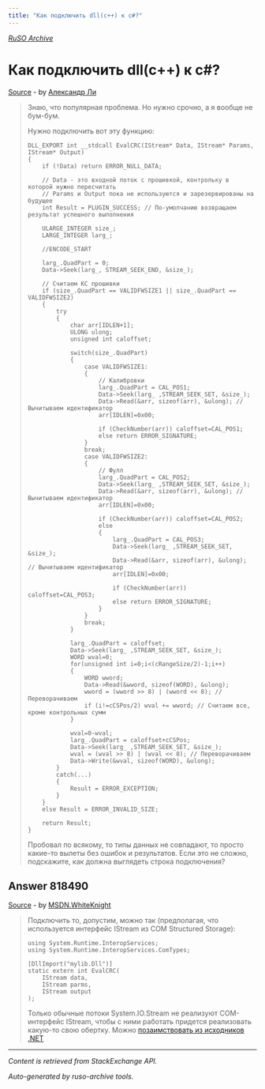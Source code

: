 ```yaml
---
title: "Как подключить dll(c++) к с#?"
---
```

<p><i><a href="https://github.com/MSDN-WhiteKnight/ruso-archive/">RuSO Archive</a></i></p>
<h1>Как подключить dll(c++) к с#?</h1>
<p><a href="https://ru.stackoverflow.com/questions/818413/%d0%9a%d0%b0%d0%ba-%d0%bf%d0%be%d0%b4%d0%ba%d0%bb%d1%8e%d1%87%d0%b8%d1%82%d1%8c-dllc-%d0%ba-%d1%81">Source</a> - by <a href="https://ru.stackoverflow.com/users/239394/%d0%90%d0%bb%d0%b5%d0%ba%d1%81%d0%b0%d0%bd%d0%b4%d1%80-%d0%9b%d0%b8">Александр Ли</a></p>
<blockquote>
<p>Знаю, что популярная проблема. Но нужно срочно, а я вообще не бум-бум.</p>

<p>Нужно подключить вот эту функцию:</p>

<pre><code>DLL_EXPORT int __stdcall EvalCRC(IStream* Data, IStream* Params, IStream* Output)
{
    if (!Data) return ERROR_NULL_DATA;

    // Data - это входной поток с прошивкой, контрольку в которой нужно пересчитать
    // Params и Output пока не используются и зарезервированы на будущее
    int Result = PLUGIN_SUCCESS; // По-умолчанию возвращаем результат успешного выполнения

    ULARGE_INTEGER size_;
    LARGE_INTEGER larg_;

    //ENCODE_START

    larg_.QuadPart = 0;
    Data-&gt;Seek(larg_, STREAM_SEEK_END, &amp;size_);

    // Считаем КС прошивки
    if (size_.QuadPart == VALIDFWSIZE1 || size_.QuadPart == VALIDFWSIZE2)
    {
        try
        {
            char arr[IDLEN+1];
            ULONG ulong;
            unsigned int caloffset;

            switch(size_.QuadPart)
            {
                case VALIDFWSIZE1:
                {
                    // Калибровки
                    larg_.QuadPart = CAL_POS1;
                    Data-&gt;Seek(larg_ ,STREAM_SEEK_SET, &amp;size_);
                    Data-&gt;Read(&amp;arr, sizeof(arr), &amp;ulong); // Вычитываем идентификатор
                    arr[IDLEN]=0x00;

                    if (CheckNumber(arr)) caloffset=CAL_POS1;
                    else return ERROR_SIGNATURE;
                }
                break;
                case VALIDFWSIZE2:
                {
                    // Фулл
                    larg_.QuadPart = CAL_POS2;
                    Data-&gt;Seek(larg_ ,STREAM_SEEK_SET, &amp;size_);
                    Data-&gt;Read(&amp;arr, sizeof(arr), &amp;ulong); // Вычитываем идентификатор
                    arr[IDLEN]=0x00;

                    if (CheckNumber(arr)) caloffset=CAL_POS2;
                    else
                    {
                        larg_.QuadPart = CAL_POS3;
                        Data-&gt;Seek(larg_ ,STREAM_SEEK_SET, &amp;size_);
                        Data-&gt;Read(&amp;arr, sizeof(arr), &amp;ulong); // Вычитываем идентификатор
                        arr[IDLEN]=0x00;

                        if (CheckNumber(arr)) caloffset=CAL_POS3;
                        else return ERROR_SIGNATURE;
                    }
                }
                break;
            }

            larg_.QuadPart = caloffset;
            Data-&gt;Seek(larg_ ,STREAM_SEEK_SET, &amp;size_);
            WORD wval=0;
            for(unsigned int i=0;i&lt;(cRangeSize/2)-1;i++)
            {
                WORD wword;
                Data-&gt;Read(&amp;wword, sizeof(WORD), &amp;ulong);
                wword = (wword &gt;&gt; 8) | (wword &lt;&lt; 8); // Переворачиваем
                if (i!=cCSPos/2) wval += wword; // Считаем все, кроме контрольных сумм
            }

            wval=0-wval;
            larg_.QuadPart = caloffset+cCSPos;
            Data-&gt;Seek(larg_ ,STREAM_SEEK_SET, &amp;size_);
            wval = (wval &gt;&gt; 8) | (wval &lt;&lt; 8); // Переворачиваем
            Data-&gt;Write(&amp;wval, sizeof(WORD), &amp;ulong);
        }
        catch(...)
        {
            Result = ERROR_EXCEPTION;
        }
    }
    else Result = ERROR_INVALID_SIZE;

    return Result;
}
</code></pre>

<p>Пробовал по всякому, то типы данных не совпадают, то просто какие-то вылеты без ошибок и результатов. 
Если это не сложно, подскажите, как должна выглядеть строка подключения?</p>

</blockquote>
<h2>Answer 818490</h2>
<p><a href="https://ru.stackoverflow.com/a/818490/">Source</a> - by <a href="https://ru.stackoverflow.com/users/240512/msdn-whiteknight">MSDN.WhiteKnight</a></p>
<blockquote>
<p>Подключить то, допустим,  можно так (предполагая, что используется интерфейс IStream из COM Structured Storage):</p>

<pre><code>using System.Runtime.InteropServices;
using System.Runtime.InteropServices.ComTypes;

[DllImport("mylib.Dll")]
static extern int EvalCRC(
    IStream data, 
    IStream parms, 
    IStream output
);
</code></pre>

<p>Только обычные потоки System.IO.Stream не реализуют COM-интерфейс IStream, чтобы с ними работать придется реализовать какую-то свою обертку. Можно <a href="https://referencesource.microsoft.com/#System.Windows.Forms/winforms/Managed/System/WinForms/UnsafeNativeMethods.cs,d4850b457dacb414" rel="nofollow noreferrer">позаимствовать из исходников .NET</a></p>

</blockquote>
<hr/>
<p><i>Content is retrieved from StackExchange API. </i></p>
<p><i>Auto-generated by ruso-archive tools. </i></p>
